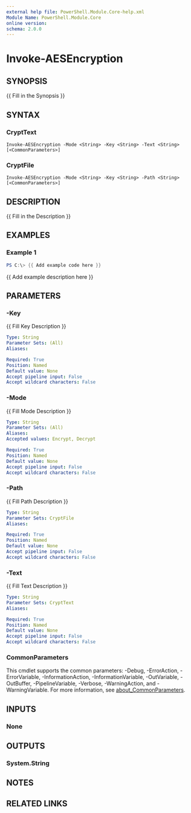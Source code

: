 ```yaml
---
external help file: PowerShell.Module.Core-help.xml
Module Name: PowerShell.Module.Core
online version:
schema: 2.0.0
---
```


# Invoke-AESEncryption

## SYNOPSIS
{{ Fill in the Synopsis }}

## SYNTAX

### CryptText
```
Invoke-AESEncryption -Mode <String> -Key <String> -Text <String> [<CommonParameters>]
```

### CryptFile
```
Invoke-AESEncryption -Mode <String> -Key <String> -Path <String> [<CommonParameters>]
```

## DESCRIPTION
{{ Fill in the Description }}

## EXAMPLES

### Example 1
```powershell
PS C:\> {{ Add example code here }}
```

{{ Add example description here }}

## PARAMETERS

### -Key
{{ Fill Key Description }}

```yaml
Type: String
Parameter Sets: (All)
Aliases:

Required: True
Position: Named
Default value: None
Accept pipeline input: False
Accept wildcard characters: False
```

### -Mode
{{ Fill Mode Description }}

```yaml
Type: String
Parameter Sets: (All)
Aliases:
Accepted values: Encrypt, Decrypt

Required: True
Position: Named
Default value: None
Accept pipeline input: False
Accept wildcard characters: False
```

### -Path
{{ Fill Path Description }}

```yaml
Type: String
Parameter Sets: CryptFile
Aliases:

Required: True
Position: Named
Default value: None
Accept pipeline input: False
Accept wildcard characters: False
```

### -Text
{{ Fill Text Description }}

```yaml
Type: String
Parameter Sets: CryptText
Aliases:

Required: True
Position: Named
Default value: None
Accept pipeline input: False
Accept wildcard characters: False
```

### CommonParameters
This cmdlet supports the common parameters: -Debug, -ErrorAction, -ErrorVariable, -InformationAction, -InformationVariable, -OutVariable, -OutBuffer, -PipelineVariable, -Verbose, -WarningAction, and -WarningVariable. For more information, see [about_CommonParameters](http://go.microsoft.com/fwlink/?LinkID=113216).

## INPUTS

### None

## OUTPUTS

### System.String

## NOTES

## RELATED LINKS
